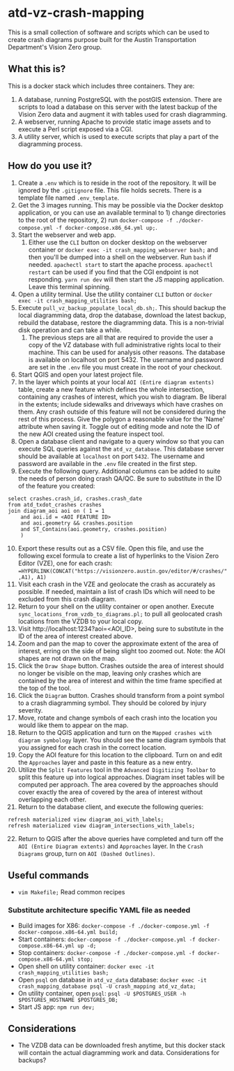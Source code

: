 # atd-vz-crash-mapping

This is a small collection of software and scripts which can be used to create crash diagrams purpose built for the Austin Transportation Department's Vision Zero group.

## What this is?

This is a docker stack which includes three containers. They are:

1) A database, running PostgreSQL with the postGIS extension. There are scripts to load a database on this server with the latest backup of the Vision Zero data and augment it with tables used for crash diagramming.
2) A webserver, running Apache to provide static image assets and to execute a Perl script exposed via a CGI. 
3) A utility server, which is used to execute scripts that play a part of the diagramming process.

## How do you use it?

1) Create a `.env` which is to reside in the root of the repository. It will be ignored by the `.gitignore` file. This file holds secrets. There is a template file named `.env_template`.
2) Get the 3 images running. This may be possible via the Docker desktop application, or you can use an available terminal to 1) change directories to the root of the repository, 2) run `docker-compose -f ./docker-compose.yml -f docker-compose.x86_64.yml up;`.
3) Start the webserver and web app.
    1) Either use the `CLI` button on docker desktop on the webserver container or `docker exec -it crash_mapping_webserver bash;` and then you'll be dumped into a shell on the webserver. Run `bash` if needed. `apachectl start` to start the apache process. `apachectl restart` can be used if you find that the CGI endpoint is not responding. `yarn run dev` will then start the JS mapping application. Leave this terminal spinning.
4) Open a utility terminal. Use the utility container `CLI` button or `docker exec -it crash_mapping_utilities bash;` 
5) Execute `pull_vz_backup_populate_local_db.sh;`. This should backup the local diagramming data, drop the database, download the latest backup, rebuild the database, restore the diagramming data. This is a non-trivial disk operation and can take a while.
    1) The previous steps are all that are required to provide the user a copy of the VZ database with full administrative rights local to their machine. This can be used for analysis other reasons. The database is available on localhost on port 5432. The username and password are set in the `.env` file you must create in the root of your checkout.
6) Start QGIS and open your latest project file.
7) In the layer which points at your local `AOI (Entire diagram extents)` table, create a new feature which defines the whole intersection, containing any crashes of interest, which you wish to diagram. Be liberal in the extents; include sidewalks and driveways which have crashes on them. Any crash outside of this feature will not be considered during the rest of this process. Give the polygon a reasonable value for the 'Name' attribute when saving it. Toggle out of editing mode and note the ID of the new AOI created using the feature inspect tool.
8) Open a database client and navigate to a query window so that you can execute SQL queries against the `atd_vz_database`. This database server should be available at `localhost` on port `5432`. The username and password are available in the `.env` file created in the first step.
9) Execute the following query. Additional columns can be added to suite the needs of person doing crash QA/QC. Be sure to substitute in the ID of the feature you created:
```
select crashes.crash_id, crashes.crash_date
from atd_txdot_crashes crashes
join diagram_aoi aoi on ( 1 = 1
    and aoi.id = <AOI FEATURE ID>
    and aoi.geometry && crashes.position
    and ST_Contains(aoi.geometry, crashes.position)
    ) 
```
10) Export these results out as a CSV file. Open this file, and use the following excel formula to create a list of hyperlinks to the Vision Zero Editor (VZE), one for each crash: `=HYPERLINK(CONCAT("https://visionzero.austin.gov/editor/#/crashes/",A1), A1)`
11) Visit each crash in the VZE and geolocate the crash as accurately as possible. If needed, maintain a list of crash IDs which will need to be excluded from this crash diagram.
12) Return to your shell on the utility container or open another. Execute `sync_locations_from_vzdb_to_diagrams.pl;` to pull all geolocated crash locations from the VZDB to your local copy.
13) Visit http://localhost:1234?aoi=<AOI_ID>, being sure to substitute in the ID of the area of interest created above.
14) Zoom and pan the map to cover the approximate extent of the area of interest, erring on the side of being slight too zoomed out. Note: the AOI shapes are not drawn on the map.
15) Click the `Draw Shape` button. Crashes outside the area of interest should no longer be visible on the map, leaving only crashes which are contained by the area of interest and within the time frame specified at the top of the tool. 
16) Click the `Diagram` button. Crashes should transform from a point symbol to a crash diagramming symbol. They should be colored by injury severity. 
17) Move, rotate and change symbols of each crash into the location you would like them to appear on the map.
18) Return to the QGIS application and turn on the `Mapped crashes with diagram symbology` layer. You should see the same diagram symbols that you assigned for each crash in the correct location. 
19) Copy the AOI feature for this location to the clipboard. Turn on and edit the `Approaches` layer and paste in this feature as a new entry.
20) Utilize the `Split Features` tool in the `Advanced Digitizing Toolbar` to split this feature up into logical approaches. Diagram inset tables will be computed per approach. The area covered by the approaches should cover exactly the area of covered by the area of interest without overlapping each other.
21) Return to the database client, and execute the following queries:
```
refresh materialized view diagram_aoi_with_labels;
refresh materialized view diagram_intersections_with_labels;
```
22) Return to QGIS after the above queries have completed and turn off the `AOI (Entire Diagram extents)` and `Approaches` layer. In the `Crash Diagrams` group, turn on `AOI (Dashed Outlines)`. 

## Useful commands

* `vim Makefile;` Read common recipes 
### Substitute architecture specific YAML file as needed
* Build images for X86: `docker-compose -f ./docker-compose.yml -f docker-compose.x86-64.yml build;`
* Start containers: `docker-compose -f ./docker-compose.yml -f docker-compose.x86-64.yml up -d;`
* Stop containers: `docker-compose -f ./docker-compose.yml -f docker-compose.x86-64.yml stop;`
* Open shell on utility container: `docker exec -it crash_mapping_utilities bash;`
* Open `psql` on database in `atd_vz_data` database: `docker exec -it crash_mapping_database psql -U crash_mapping atd_vz_data;`
* On utility container, open `psql`: `psql -U $POSTGRES_USER -h $POSTGRES_HOSTNAME $POSTGRES_DB;`
* Start JS app: `npm run dev;`

## Considerations
* The VZDB data can be downloaded fresh anytime, but this docker stack will contain the actual diagramming work and data. Considerations for backups?
